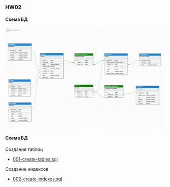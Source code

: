 ### HW02

#### Схема БД
![schema](../hw01/schema_v1.png)

#### Схема БД
Создание таблиц
-  [001-create-tables.sql](001-create-tables.sql)

Создание индексов
- [002-create-indexes.sql](002-create-indexes.sql)

